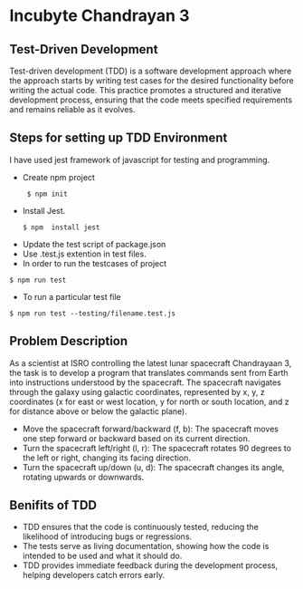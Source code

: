 # Incubyte Chandrayan 3 #

## Test-Driven Development ##

Test-driven development (TDD) is a software development approach where the approach starts by writing test cases for the desired functionality before writing the actual code. This practice promotes a structured and iterative development process, ensuring that the code meets specified requirements and remains reliable as it evolves.

## Steps for setting up TDD Environment ##

I have used jest framework of javascript for testing and programming.

* Create npm project
   ```
    $ npm init
   ```
* Install Jest.
   ```
   $ npm  install jest
   ```   
* Update the test script of package.json
* Use .test.js extention in test files.
* In order to run the testcases of project
```
$ npm run test
```
* To run a particular test file
```
$ npm run test --testing/filename.test.js
```

## Problem Description ##
As a scientist at ISRO controlling the latest lunar spacecraft Chandrayaan 3,  the task is to develop a program that translates commands sent from Earth into instructions understood by the spacecraft. The spacecraft navigates through the galaxy using galactic coordinates, represented by x, y, z coordinates (x for east or west location, y for north or south location, and z for distance above or below the galactic plane).
* Move the spacecraft forward/backward (f, b): The spacecraft moves one step forward or backward based on its current direction.
* Turn the spacecraft left/right (l, r): The spacecraft rotates 90 degrees to the left or right, changing its facing direction.
* Turn the spacecraft up/down (u, d): The spacecraft changes its angle, rotating upwards or downwards.

## Benifits of TDD ##
* TDD ensures that the code is continuously tested, reducing the likelihood of introducing bugs or regressions.
* The tests serve as living documentation, showing how the code is intended to be used and what it should do.
* TDD provides immediate feedback during the development process, helping developers catch errors early.
